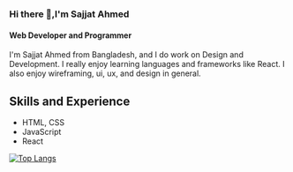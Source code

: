 ### Hi there 👋,I'm Sajjat Ahmed
#### Web Developer and Programmer

I'm Sajjat Ahmed from Bangladesh, and I do work on Design and Development. I really enjoy learning languages and frameworks like React. I also enjoy wireframing, ui, ux, and design in general.

## Skills and Experience
* HTML, CSS
* JavaScript
* React

[![Top Langs](https://github-readme-stats.vercel.app/api/top-langs/?username=sajjat-ahmed)](https://github.com/anuraghazra/github-readme-stats)
